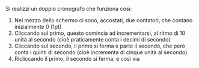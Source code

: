 Si realizzi un doppio cronografo che funziona così:


1. Nel mezzo dello schermo ci sono, accostati, due contatori, che contano inizialmente 0 (1pt)
2. Cliccando sul primo, questo comincia ad incrementarsi, al ritmo di 10 unità al secondo (cioè praticamente conta i decimi di secondo)
3. Cliccando sul secondo, il primo si ferma e parte il secondo, che però conta i quinti di secondo (cioè incrementa di cinque unità al secondo)
4. Ricliccando il primo, il secondo si ferma, e così via

